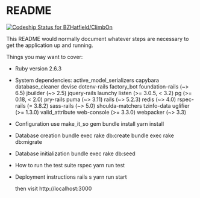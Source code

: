 # README

[![Codeship Status for BZHatfield/ClimbOn](https://app.codeship.com/projects/56d83c00-2e55-0138-4264-6693da41f57b/status?branch=master)](https://app.codeship.com/projects/384827)

This README would normally document whatever steps are necessary to get the
application up and running.

Things you may want to cover:

* Ruby version 2.6.3

* System dependencies:
  active_model_serializers
  capybara
  database_cleaner
  devise
  dotenv-rails
  factory_bot
  foundation-rails (~> 6.5)
  jbuilder (~> 2.5)
  jquery-rails
  launchy
  listen (>= 3.0.5, < 3.2)
  pg (>= 0.18, < 2.0)
  pry-rails
  puma (~> 3.11)
  rails (~> 5.2.3)
  redis (~> 4.0)
  rspec-rails (= 3.8.2)
  sass-rails (~> 5.0)
  shoulda-matchers
  tzinfo-data
  uglifier (>= 1.3.0)
  valid_attribute
  web-console (>= 3.3.0)
  webpacker (~> 3.3)

* Configuration
  use make_it_so gem
  bundle install
  yarn install

* Database creation
  bundle exec rake db:create
  bundle exec rake db:migrate

* Database initialization
  bundle exec rake db:seed

* How to run the test suite
  rspec
  yarn run test

* Deployment instructions
  rails s
  yarn run start

  then visit http://localhost:3000

